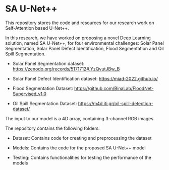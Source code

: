 # SA U-Net++

This repository stores the code and resources for our research work on Self-Attention based U-Net++.

In this research, we have worked on proposing a novel Deep Learning solution, named SA U-Net++, for four environmental challenges: Solar Panel Segmentation, Solar Panel Defect Identification, Flood Segmentation and Oil Spill Segmentation.

- Solar Panel Segmentation dataset: https://zenodo.org/records/5171712#.YzQvutJBw_B
  
- Solar Panel Defect Identification dataset: https://miad-2022.github.io/
  
- Flood Segmentation Dataset: https://github.com/BinaLab/FloodNet-Supervised_v1.0
  
- Oil Spill Segmentation Dataset: https://m4d.iti.gr/oil-spill-detection-dataset/

The input to our model is a 4D array, containing 3-channel RGB images.

The repository contains the following folders:

- Dataset: Contains code for creating and preprocessing the dataset

- Models: Contains the code for the proposed SA U-Net++ model
  
- Testing: Contains functionalities for testing the performance of the models


